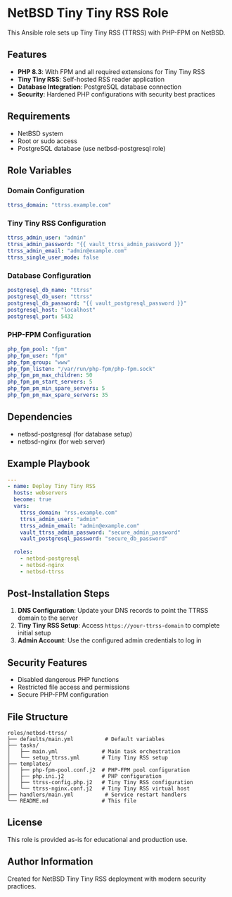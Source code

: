 # NetBSD Tiny Tiny RSS Role

This Ansible role sets up Tiny Tiny RSS (TTRSS) with PHP-FPM on NetBSD.

## Features

- **PHP 8.3**: With FPM and all required extensions for Tiny Tiny RSS
- **Tiny Tiny RSS**: Self-hosted RSS reader application
- **Database Integration**: PostgreSQL database connection
- **Security**: Hardened PHP configurations with security best practices

## Requirements

- NetBSD system
- Root or sudo access
- PostgreSQL database (use netbsd-postgresql role)

## Role Variables

### Domain Configuration
```yaml
ttrss_domain: "ttrss.example.com"
```

### Tiny Tiny RSS Configuration
```yaml
ttrss_admin_user: "admin"
ttrss_admin_password: "{{ vault_ttrss_admin_password }}"
ttrss_admin_email: "admin@example.com"
ttrss_single_user_mode: false
```

### Database Configuration
```yaml
postgresql_db_name: "ttrss"
postgresql_db_user: "ttrss"
postgresql_db_password: "{{ vault_postgresql_password }}"
postgresql_host: "localhost"
postgresql_port: 5432
```

### PHP-FPM Configuration
```yaml
php_fpm_pool: "fpm"
php_fpm_user: "fpm"
php_fpm_group: "www"
php_fpm_listen: "/var/run/php-fpm/php-fpm.sock"
php_fpm_pm_max_children: 50
php_fpm_pm_start_servers: 5
php_fpm_pm_min_spare_servers: 5
php_fpm_pm_max_spare_servers: 35
```

## Dependencies

- netbsd-postgresql (for database setup)
- netbsd-nginx (for web server)

## Example Playbook

```yaml
---
- name: Deploy Tiny Tiny RSS
  hosts: webservers
  become: true
  vars:
    ttrss_domain: "rss.example.com"
    ttrss_admin_user: "admin"
    ttrss_admin_email: "admin@example.com"
    vault_ttrss_admin_password: "secure_admin_password"
    vault_postgresql_password: "secure_db_password"
  
  roles:
    - netbsd-postgresql
    - netbsd-nginx
    - netbsd-ttrss
```

## Post-Installation Steps

1. **DNS Configuration**: Update your DNS records to point the TTRSS domain to the server
2. **Tiny Tiny RSS Setup**: Access `https://your-ttrss-domain` to complete initial setup
3. **Admin Account**: Use the configured admin credentials to log in

## Security Features

- Disabled dangerous PHP functions
- Restricted file access and permissions
- Secure PHP-FPM configuration

## File Structure

```
roles/netbsd-ttrss/
├── defaults/main.yml          # Default variables
├── tasks/
│   ├── main.yml              # Main task orchestration
│   └── setup_ttrss.yml       # Tiny Tiny RSS setup
├── templates/
│   ├── php-fpm-pool.conf.j2  # PHP-FPM pool configuration
│   ├── php.ini.j2            # PHP configuration
│   ├── ttrss-config.php.j2   # Tiny Tiny RSS configuration
│   └── ttrss-nginx.conf.j2   # Tiny Tiny RSS virtual host
├── handlers/main.yml          # Service restart handlers
└── README.md                 # This file
```

## License

This role is provided as-is for educational and production use.

## Author Information

Created for NetBSD Tiny Tiny RSS deployment with modern security practices.
